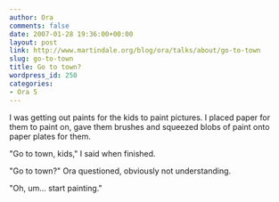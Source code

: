 ```yaml
---
author: Ora
comments: false
date: 2007-01-28 19:36:00+00:00
layout: post
link: http://www.martindale.org/blog/ora/talks/about/go-to-town
slug: go-to-town
title: Go to town?
wordpress_id: 250
categories:
- Ora 5
---
```


I was getting out paints for the kids to paint pictures. I placed paper for them to paint on, gave them brushes and squeezed blobs of paint onto paper plates for them.  
  
"Go to town, kids," I said when finished.  
  
"Go to town?" Ora questioned, obviously not understanding.  
  
"Oh, um... start painting."
